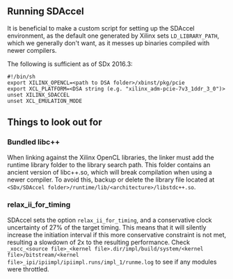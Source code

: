 ## Running SDAccel

It is beneficial to make a custom script for setting up the SDAccel environment, as the default one generated by Xilinx sets `LD_LIBRARY_PATH`, which we generally don't want, as it messes up binaries compiled with newer compilers.

The following is sufficient as of SDx 2016.3:

```shell
#!/bin/sh
export XILINX_OPENCL=<path to DSA folder>/xbinst/pkg/pcie
export XCL_PLATFORM=<DSA string (e.g. "xilinx_adm-pcie-7v3_1ddr_3_0")>
unset XILINX_SDACCEL
unset XCL_EMULATION_MODE
```

## Things to look out for

### Bundled libc++

When linking against the Xilinx OpenCL libraries, the linker must add the runtime library folder to the library search path. This folder contains an ancient version of libc++.so, which will break compilation when using a newer compiler.
To avoid this, backup or delete the library file located at `<SDx/SDAccel folder>/runtime/lib/<architecture>/libstdc++.so`.

### relax\_ii\_for_timing

SDAccel sets the option `relax_ii_for_timing`, and a conservative clock uncertainty of 27% of the target timing. This means that it will silently increase the initiation interval if this more conservative constraint is not met, resulting a slowdown of 2x to the resulting performance. Check `_xocc_<source file>_<kernel file>.dir/impl/build/system/<kernel file>/bitstream/<kernel file>_ipi/ipiimpl/ipiimpl.runs/impl_1/runme.log` to see if any modules were throttled.
